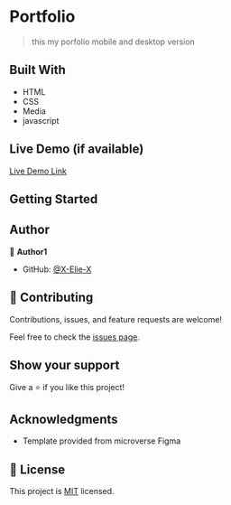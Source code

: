 # Portfolio

> this my porfolio mobile and desktop version

## Built With

- HTML
- CSS
- Media
- javascript

## Live Demo (if available)

[Live Demo Link](https://x-elie-x.github.io/)

## Getting Started

## Author

👤 **Author1**

- GitHub: [@X-Elie-X](https://github.com/X-Elie-X)

## 🤝 Contributing 

Contributions, issues, and feature requests are welcome!

Feel free to check the [issues page](../../issues/).

## Show your support

Give a ⭐️ if you like this project!

## Acknowledgments

- Template provided from microverse Figma

## 📝 License

This project is [MIT](./MIT.md) licensed.
